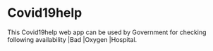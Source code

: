 # Covid19help
This Covid19help web app can be used by Government for checking following availability
|Bad
|Oxygen
|Hospital.
